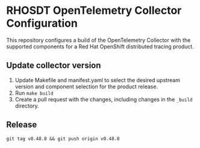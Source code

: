 # RHOSDT OpenTelemetry Collector Configuration

This repository configures a build of the OpenTelemetry Collector with the supported components for a Red Hat OpenShift distributed tracing product.

## Update collector version

1. Update Makefile and manifest.yaml to select the desired upstream version and component selection for the product release. 
1. Run `make build`
1. Create a pull request with the changes, including changes in the `_build` directory.

## Release

```
git tag v0.48.0 && git push origin v0.48.0
```
